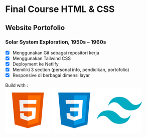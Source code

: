 # **Final Course HTML & CSS**

## Website Portofolio

### Solar System Exploration, 1950s – 1960s

- [x] Menggunakan Git sebagai repositori kerja
- [x] Menggunakan Tailwind CSS
- [x] Deployment ke Netlify
- [x] Memiliki 3 section (personal info, pendidikan, portofolio)
- [x] Responsive di berbagai dimensi layar

Build with : <br>
![alt text](assets/image/html.png) ![alt text](assets/image/css.png)![alt text](assets/image/tailwind.png)
